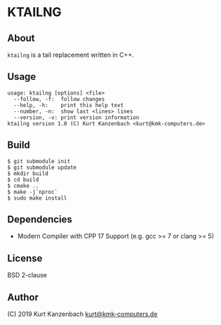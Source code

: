 # KTAILNG #

## About ##

`ktailng` is a tail replacement written in C++.

## Usage ##

    usage: ktailng [options] <file>
      --follow, -f:  follow changes
      --help, -h:    print this help text
      --number, -n:  show last <lines> lines
      --version, -v: print version information
    ktailng version 1.0 (C) Kurt Kanzenbach <kurt@kmk-computers.de>

## Build ##

    $ git submodule init
    $ git submodule update
    $ mkdir build
    $ cd build
    $ cmake ..
    $ make -j`nproc`
    $ sudo make install

## Dependencies ##

- Modern Compiler with CPP 17 Support (e.g. gcc >= 7 or clang >= 5)

## License ##

BSD 2-clause

## Author

(C) 2019 Kurt Kanzenbach <kurt@kmk-computers.de>
